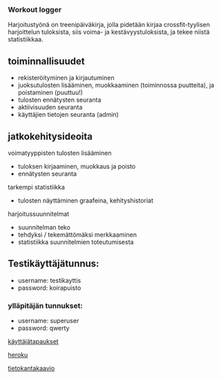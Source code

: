 
### Workout logger

Harjoitustyönä on treenipäiväkirja, jolla pidetään kirjaa crossfit-tyylisen harjoittelun tuloksista, siis voima- ja kestävyystuloksista, ja tekee niistä statistiikkaa.

## toiminnallisuudet

* rekisteröityminen ja kirjautuminen
* juoksutulosten lisääminen, muokkaaminen (toiminnossa puutteita), ja poistaminen (puuttuu!)
* tulosten ennätysten seuranta
* aktiivisuuden seuranta
* käyttäjien tietojen seuranta (admin)

## jatkokehitysideoita

voimatyyppisten tulosten lisääminen
* tuloksen kirjaaminen, muokkaus ja poisto
* ennätysten seuranta

tarkempi statistiikka
* tulosten näyttäminen graafeina, kehityshistoriat

harjoitussuunnitelmat
* suunnitelman teko
* tehdyksi / tekemättömäksi merkkaaminen
* statistiikka suunnitelmien toteutumisesta


## Testikäyttäjätunnus:
* username: testikayttis
* password: koirapuisto

### ylläpitäjän tunnukset:
* username: superuser
* password: qwerty


[käyttäjätapaukset](https://github.com/korolainenriikka/WorkoutLogger-tsoha/blob/master/documentation/user_stories.md)

[heroku](https://workoutlogger-tsoha.herokuapp.com/)

[tietokantakaavio](https://github.com/korolainenriikka/WorkoutLogger-tsoha/blob/master/documentation/dbdiagram.png)
